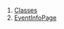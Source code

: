 

1. [Classes](file-___home_harshil_Desktop_open-source_palisadoes_talawa_lib_views_after_auth_screens_events_event_info_page/#classes)
2. [EventInfoPage](file-___home_harshil_Desktop_open-source_palisadoes_talawa_lib_views_after_auth_screens_events_event_info_page/EventInfoPage-class.html)
